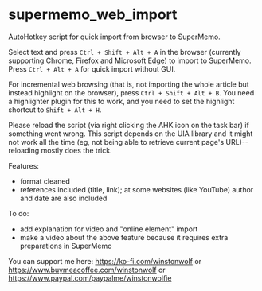 # supermemo_web_import
 AutoHotkey script for quick import from browser to SuperMemo.

Select text and press `Ctrl + Shift + Alt + A` in the browser (currently supporting Chrome, Firefox and Microsoft Edge) to import to SuperMemo. Press `Ctrl + Alt + A` for quick import without GUI.

For incremental web browsing (that is, not importing the whole article but instead highlight on the browser), press `Ctrl + Shift + Alt + B`. You need a highlighter plugin for this to work, and you need to set the highlight shortcut to `Shift + Alt + H`.

Please reload the script (via right clicking the AHK icon on the task bar) if something went wrong. This script depends on the UIA library and it might not work all the time (eg, not being able to retrieve current page's URL)--reloading mostly does the trick.

Features:

- format cleaned
- references included (title, link); at some websites (like YouTube) author and date are also included

To do:

- add explanation for video and "online element" import
- make a video about the above feature because it requires extra preparations in SuperMemo

You can support me here: https://ko-fi.com/winstonwolf or https://www.buymeacoffee.com/winstonwolf or https://www.paypal.com/paypalme/winstonwolfie
